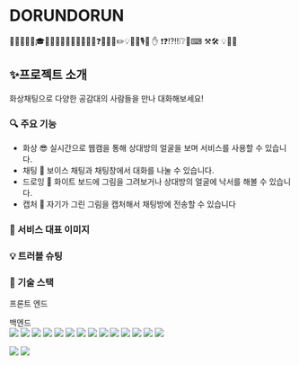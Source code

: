 # DORUNDORUN
🎯🏅🥉🥈🥇🎓🎀🎁🎁✨👀😎🤣😂😂😊❓❌🍄🍒✏️💡📸🎵🎙️🎤 ✋ ❗❓⁉️‼️❕❔🎤⌨ ⚒🛠 💡🔧🔦
## ✨프로젝트 소개
화상채팅으로 다양한 공감대의 사람들을 만나 대화해보세요!

### 🔍 주요 기능
- 화상 😎 실시간으로 웹캠을 통해 상대방의 얼굴을 보며 서비스를 사용할 수 있습니다.
- 채팅 🎤 보이스 채팅과 채팅창에서 대화를 나눌 수 있습니다.
- 드로잉 🎨 화이트 보드에 그림을 그려보거나 상대방의 얼굴에 낙서를 해볼 수 있습니다.
- 캡처 📸 자기가 그린 그림을 캡처해서 채팅방에 전송할 수 있습니다

### 👀 서비스 대표 이미지


### 💡 트러블 슈팅


### 🏅 기술 스택
프론트 엔드


백엔드<br>
<img src="https://img.shields.io/badge/SPRING-FFCA28?style=flat-square&logo=spring&logoColor=white"/>
<img src="https://img.shields.io/badge/SPRING BOOT-FFCA28?style=flat-square&logo=springboot&logoColor=white"/>
<img src="https://img.shields.io/badge/SPRING SECURITY-FFCA28?style=flat-square&logo=springsecurity&logoColor=white"/>
<img src="https://img.shields.io/badge/REDIS-FFCA28?style=flat-square&logo=redis&logoColor=white"/>
<img src="https://img.shields.io/badge/MYSQL-FFCA28?style=flat-square&logo=mysql&logoColor=white"/>
<img src="https://img.shields.io/badge/WEBRTC-FFCA28?style=flat-square&logo=webrtc&logoColor=white"/>
<img src="https://img.shields.io/badge/AMAZON RDS-FFCA28?style=flat-square&logo=amazonrds&logoColor=white"/>
<img src="https://img.shields.io/badge/AMAZON S3-FFCA28?style=flat-square&logo=amazons3&logoColor=white"/>
<img src="https://img.shields.io/badge/AMAZON EC2-FFCA28?style=flat-square&logo=AMAZON EC2&logoColor=white"/>
<img src="https://img.shields.io/badge/DOCKER?style=flat-square&logo=DOCKER&logoColor=white"/>
<img src="https://img.shields.io/badge/AMAZON EC2-FFCA28?style=flat-square&logo=amazons3&logoColor=white"/>
<img src="https://img.shields.io/badge/AMAZON EC2-FFCA28?style=flat-square&logo=amazons3&logoColor=white"/>
<img src="https://img.shields.io/badge/AMAZON EC2-FFCA28?style=flat-square&logo=amazons3&logoColor=white"/>
<img src="https://img.shields.io/badge/AMAZON EC2-FFCA28?style=flat-square&logo=amazons3&logoColor=white"/>



<img src="https://img.shields.io/badge/sockjs-FFCA28?style=flat-square&logo=sockjs&logoColor=white"/>
<img src="https://img.shields.io/badge/stomp-FFCA28?style=flat-square&logo=stomp&logoColor=white"/>



